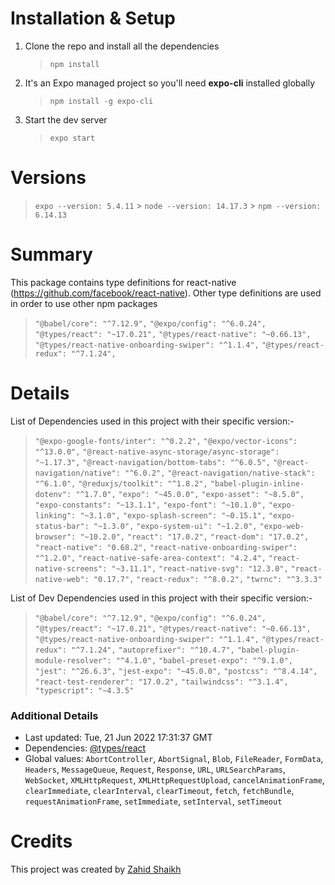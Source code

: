 # Installation & Setup

1. Clone the repo and install all the dependencies
   > `npm install`
2. It's an Expo managed project so you'll need <b>expo-cli</b> installed globally
   > `npm install -g expo-cli`
3. Start the dev server
   > `expo start`

# Versions

> `expo --version: 5.4.11` > `node --version: 14.17.3` > `npm --version: 6.14.13`

# Summary

This package contains type definitions for react-native (https://github.com/facebook/react-native).
Other type definitions are used in order to use other npm packages

> `"@babel/core": "^7.12.9",`
> `"@expo/config": "^6.0.24",`
> `"@types/react": "~17.0.21",`
> `"@types/react-native": "~0.66.13",`
> `"@types/react-native-onboarding-swiper": "^1.1.4",`
> `"@types/react-redux": "^7.1.24",`

# Details

List of Dependencies used in this project with their specific version:-

> `"@expo-google-fonts/inter": "^0.2.2",`
> `"@expo/vector-icons": "^13.0.0",`
> `"@react-native-async-storage/async-storage": "~1.17.3",`
> `"@react-navigation/bottom-tabs": "^6.0.5",`
> `"@react-navigation/native": "^6.0.2",`
> `"@react-navigation/native-stack": "^6.1.0",`
> `"@reduxjs/toolkit": "^1.8.2",`
> `"babel-plugin-inline-dotenv": "^1.7.0",`
> `"expo": "~45.0.0",`
> `"expo-asset": "~8.5.0",`
> `"expo-constants": "~13.1.1",`
> `"expo-font": "~10.1.0",`
> `"expo-linking": "~3.1.0",`
> `"expo-splash-screen": "~0.15.1",`
> `"expo-status-bar": "~1.3.0",`
> `"expo-system-ui": "~1.2.0",`
> `"expo-web-browser": "~10.2.0",`
> `"react": "17.0.2",`
> `"react-dom": "17.0.2",`
> `"react-native": "0.68.2",`
> `"react-native-onboarding-swiper": "^1.2.0",`
> `"react-native-safe-area-context": "4.2.4",`
> `"react-native-screens": "~3.11.1",`
> `"react-native-svg": "12.3.0",`
> `"react-native-web": "0.17.7",`
> `"react-redux": "^8.0.2",`
> `"twrnc": "^3.3.3"`

List of Dev Dependencies used in this project with their specific version:-

> `"@babel/core": "^7.12.9",`
> `"@expo/config": "^6.0.24",`
> `"@types/react": "~17.0.21",`
> `"@types/react-native": "~0.66.13",`
> `"@types/react-native-onboarding-swiper": "^1.1.4",`
> `"@types/react-redux": "^7.1.24",`
> `"autoprefixer": "^10.4.7",`
> `"babel-plugin-module-resolver": "^4.1.0",`
> `"babel-preset-expo": "^9.1.0",`
> `"jest": "^26.6.3",`
> `"jest-expo": "~45.0.0",`
> `"postcss": "^8.4.14",`
> `"react-test-renderer": "17.0.2",`
> `"tailwindcss": "^3.1.4",`
> `"typescript": "~4.3.5"`

### Additional Details

- Last updated: Tue, 21 Jun 2022 17:31:37 GMT
- Dependencies: [@types/react](https://npmjs.com/package/@types/react)
- Global values: `AbortController`, `AbortSignal`, `Blob`, `FileReader`, `FormData`, `Headers`, `MessageQueue`, `Request`, `Response`, `URL`, `URLSearchParams`, `WebSocket`, `XMLHttpRequest`, `XMLHttpRequestUpload`, `cancelAnimationFrame`, `clearImmediate`, `clearInterval`, `clearTimeout`, `fetch`, `fetchBundle`, `requestAnimationFrame`, `setImmediate`, `setInterval`, `setTimeout`

# Credits

This project was created by [Zahid Shaikh](https://github.com/the-lone-druid)
